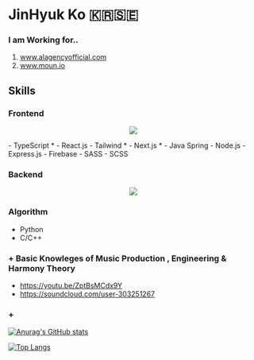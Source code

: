 # JinHyuk Ko 🇰🇷🇸🇪

<!--
**JinhyukKo/JinhyukKo** is a ✨ _special_ ✨ repository because its `README.md` (this file) appears on your GitHub profile.

Here are some ideas to get you started:

- 🔭 I’m currently working on ...
- 🌱 I’m currently learning ...
- 👯 I’m looking to collaborate on ...
- 🤔 I’m looking for help with ...
- 💬 Ask me about ...
- 📫 How to reach me: ...
- 😄 Pronouns: ...
- ⚡ Fun fact: ...
-->

### I am Working for.. 
 1. www.alagencyofficial.com
 2. www.moun.io


## Skills
### Frontend

<p align="center">
  <a href="https://skillicons.dev">
    <img src="https://skillicons.dev/icons?i=js,ts,react,nextjs,tailwind,sass" />
  </a>
</p>
- TypeScript *
- React.js
- Tailwind *
- Next.js *
- Java Spring
- Node.js
- Express.js
- Firebase
- SASS
- SCSS

### Backend
<p align="center">
  <a href="https://skillicons.dev">
    <img src="https://skillicons.dev/icons?i=java,spring,firebase,expressjs,aws,azure" />
  </a>
</p>

### Algorithm
- Python
- C/C++

### + Basic Knowleges of Music Production , Engineering & Harmony Theory
- https://youtu.be/ZptBsMCdx9Y
- https://soundcloud.com/user-303251267
### + 


[![Anurag's GitHub stats](https://github-readme-stats.vercel.app/api?username=JinhyukKo)](https://github.com/anuraghazra/github-readme-stats)

[![Top Langs](https://github-readme-stats.vercel.app/api/top-langs/?username=JinhyukKo&layout=donut)](https://github.com/anuraghazra/github-readme-stats)
